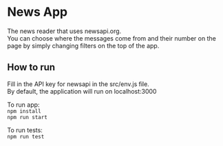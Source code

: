 # News App
The news reader that uses newsapi.org.  
You can choose where the messages come from and their number on the page by simply changing filters on the top of the app.

## How to run
Fill in the API key for newsapi in the src/env.js file.  
By default, the application will run on localhost:3000  

To run app:   
```npm install```  
```npm run start```

To run tests:  
```npm run test```



